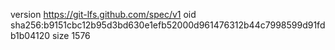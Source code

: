 version https://git-lfs.github.com/spec/v1
oid sha256:b9151cbc12b95d3bd630e1efb52000d961476312b44c7998599d91fdb1b04120
size 1576
